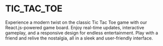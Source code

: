 # TIC_TAC_TOE
Experience a modern twist on the classic Tic Tac Toe game with our React.js-powered game board. Enjoy real-time updates, interactive gameplay, and a responsive design for endless entertainment. Play with a friend and relive the nostalgia, all in a sleek and user-friendly interface.
